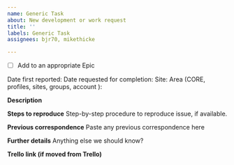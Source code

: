 ```yaml
---
name: Generic Task
about: New development or work request
title: ''
labels: Generic Task
assignees: bjr70, mikethicke

---
```


- [ ] Add to an appropriate Epic

Date first reported: 
Date requested for completion:
Site: 
Area (CORE, profiles, sites, groups, account ): 

**Description**


**Steps to reproduce**
Step-by-step procedure to reproduce issue, if available.

**Previous correspondence**
Paste any previous correspondence here

**Further details**
Anything else we should know?

**Trello link (if moved from Trello)**
